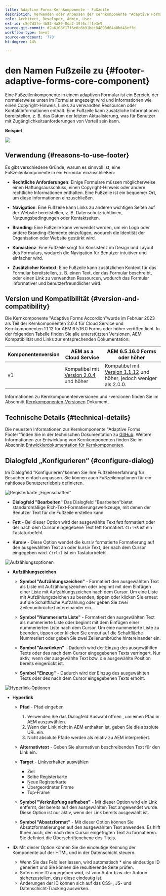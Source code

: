```yaml
---
title: Adaptive Forms-Kernkomponente - Fußzeile
description: Verwenden oder Anpassen der Kernkomponente "Adaptive Forms-Fußzeile".
role: Architect, Developer, Admin, User
exl-id: c8e7d3fe-4b82-4a80-8da2-19f6cff1e3e9
source-git-commit: d2a6108f17f6e0c6b91bec84893d64a8bd48effd
workflow-type: tm+mt
source-wordcount: '770'
ht-degree: 14%

---
```


# den Namen Fußzeile zu {#footer-adaptive-forms-core-component}

Eine Fußzeilenkomponente in einem adaptiven Formular ist ein Bereich, der normalerweise unten im Formular angezeigt wird und Informationen wie einen Copyright-Hinweis, Links zu verwandten Ressourcen oder Kontaktinformationen enthält. Eine Fußzeile kann zusätzliche Informationen bereitstellen, z. B. das Datum der letzten Aktualisierung, was für Benutzer mit Zugänglichkeitsanforderungen von Vorteil sein kann.

**Beispiel**

![](/help/adaptive-forms/assets/footer.png)

## Verwendung {#reasons-to-use-footer}

Es gibt verschiedene Gründe, warum es sinnvoll ist, eine Fußzeilenkomponente in ein Formular einzuschließen:

* **Rechtliche Anforderungen**: Einige Formulare müssen möglicherweise einen Haftungsausschluss, einen Copyright-Hinweis oder andere rechtliche Informationen enthalten. Eine Fußzeile ist ein bequemer Ort, um diese Informationen einzuschließen.

* **Navigation**: Eine Fußzeile kann Links zu anderen wichtigen Seiten auf der Website bereitstellen, z. B. Datenschutzrichtlinien, Nutzungsbedingungen oder Kontaktseiten.

* **Branding**: Eine Fußzeile kann verwendet werden, um ein Logo oder andere Branding-Elemente einzufügen, wodurch die Identität der Organisation oder Website gestärkt wird.

* **Konsistenz**: Eine Fußzeile sorgt für Konsistenz im Design und Layout des Formulars, wodurch die Navigation für Benutzer intuitiver und einfacher wird.

* **Zusätzlicher Kontext**: Eine Fußzeile kann zusätzlichen Kontext für das Formular bereitstellen, z. B. einen Text, der das Formular beschreibt, oder einen Link zu verwandten Ressourcen, wodurch das Formular informativer und benutzerfreundlicher wird.

## Version und Kompatibilität {#version-and-compatibility}

Die Kernkomponente &quot;Adaptive Forms Accordion&quot;wurde im Februar 2023 als Teil der Kernkomponenten 2.0.4 für Cloud Service und Kernkomponenten 1.1.12 für AEM 6.5.16.0 Forms oder höher veröffentlicht. In der folgenden Tabelle finden Sie alle unterstützten Versionen, AEM Kompatibilität und Links zur entsprechenden Dokumentation:

| Komponentenversion | AEM as a Cloud Service | AEM 6.5.16.0 Forms oder höher |
|---|---|---|
| v1 | Kompatibel mit<br>[Version 2.0.4](/help/adaptive-forms/version.md) und höher | Kompatibel mit<br>[Version 1.1.12](/help/adaptive-forms/version.md) und höher, jedoch weniger als 2.0.0. |

Informationen zu Kernkomponentenversionen und -versionen finden Sie im Abschnitt [Kernkomponenten-Versionen](/help/adaptive-forms/version.md) Dokument.

<!-- ## Sample Component Output {#sample-component-output}

To experience the Accordion Component as well as see examples of its configuration options as well as HTML and JSON output, visit the [Component Library](https://adobe.com/go/aem_cmp_library_accordion). -->

## Technische Details {#technical-details}

Die neuesten Informationen zur Kernkomponente &quot;Adaptive Forms Footer&quot;finden Sie in der technischen Dokumentation zu [GitHub](https://github.com/adobe/aem-core-forms-components/tree/master/ui.af.apps/src/main/content/jcr_root/apps/core/fd/components/form/footer/v1/footer). Weitere Informationen zur Entwicklung von Kernkomponenten finden Sie im Abschnitt [Entwicklerdokumentation für Kernkomponenten](/help/developing/overview.md).


## Dialogfeld „Konfigurieren“ {#configure-dialog}

Im Dialogfeld &quot;Konfigurieren&quot;können Sie Ihre Fußzeilenerfahrung für Besucher einfach anpassen. Sie können auch Fußzeilenoptionen für ein nahtloses Benutzererlebnis definieren.

![Registerkarte „Eigenschaften“](/help/adaptive-forms/assets/footer_propertiestab.png)

* **Dialogfeld &quot;Bearbeiten&quot;**
Das Dialogfeld &quot;Bearbeiten&quot;bietet standardmäßige Rich-Text-Formatierungswerkzeuge, mit denen der Benutzer Text für die Fußzeile erstellen kann.

* **Fett** - Bei dieser Option wird der ausgewählte Text fett formatiert oder der nach dem Cursor eingegebene Text fett formatiert. `Ctrl+B` ist ein Tastaturbefehl.

* **Kursiv** - Diese Option wendet die kursiv formatierte Formatierung auf den ausgewählten Text an oder kursiv Text, der nach dem Cursor eingegeben wird. `Ctrl+I` ist ein Tastaturbefehl.

![Aufzählungsoptionen](/help/adaptive-forms/assets/footer_bullet.png)


* **Aufzählungszeichen**

   * **Symbol &quot;Aufzählungszeichen&quot;** - Formatiert den ausgewählten Text als Liste mit Aufzählungszeichen oder beginnt mit dem Einfügen einer Liste mit Aufzählungszeichen nach dem Cursor. Um eine Liste mit Aufzählungszeichen zu beenden, tippen oder klicken Sie erneut auf die Schaltfläche Aufzählung oder geben Sie zwei Zeilenumbrüche hintereinander ein.

   * **Symbol &quot;Nummerierte Liste&quot;** - Formatiert den ausgewählten Text als nummerierte Liste oder beginnt mit dem Einfügen einer nummerierten Liste nach dem Cursor. Um eine nummerierte Liste zu beenden, tippen oder klicken Sie erneut auf die Schaltfläche Nummeriert oder geben Sie zwei Zeilenumbrüche hintereinander ein.

   * **Symbol &quot;Ausrücken&quot;** - Dadurch wird der Einzug des ausgewählten Texts oder des nach dem Cursor eingegebenen Texts verringert. Nur aktiv, wenn der ausgewählte Text bzw. die ausgewählte Position bereits eingerückt ist.

   * **Symbol &quot;Einzug&quot;** - Dadurch wird der Einzug des ausgewählten Texts oder des nach dem Cursor eingegebenen Texts erhöht.

![Hyperlink-Optionen](/help/adaptive-forms/assets/footer_link.png)

* **Hyperlink**

   * **Pfad** - Pfad eingeben
      1. Verwenden Sie das Dialogfeld Auswahl öffnen , um einen Pfad in AEM auszuwählen.
      1. Wenn der Link nicht in AEM enthalten ist, geben Sie die absolute URL ein.
      1. Nicht absolute Pfade werden als relativ zu AEM interpretiert.
   * **Alternativtext** - Geben Sie alternativen beschreibenden Text für den Link ein.

   * **Target** - Linkverhalten auswählen
      * Ziel
      * Selbe Registerkarte
      * Neue Registerkarte
      * Übergeordneter Frame
      * Top-Frame
   * **Symbol &quot;Verknüpfung aufheben&quot;** - Mit dieser Option wird ein Link entfernt, der bereits auf den ausgewählten Text angewendet wurde. Diese Option ist nur aktiv, wenn der Link bereits ausgewählt ist.

   * **Symbol &quot;Absatzformat&quot;** - Mit dieser Option können Sie Absatzformatierungen auf den ausgewählten Text anwenden. Es hilft Ihnen auch, den nach dem Cursor eingefügten Text zu formatieren. Sie definiert die Überschriftenebene des Titels.



* **ID**: Mit dieser Option können Sie die eindeutige Kennung der Komponente auf der HTML und in der Datenschicht steuern.

   * Wenn Sie das Feld leer lassen, wird automatisch * eine eindeutige ID generiert und Sie können die resultierende Seite prüfen.
   * Sofern eine ID angegeben wird, ist vom Autor bzw. der Autorin sicherzustellen, dass diese eindeutig ist.
   * Änderungen der ID können sich auf das CSS-, JS- und Datenschicht-Tracking auswirken.

